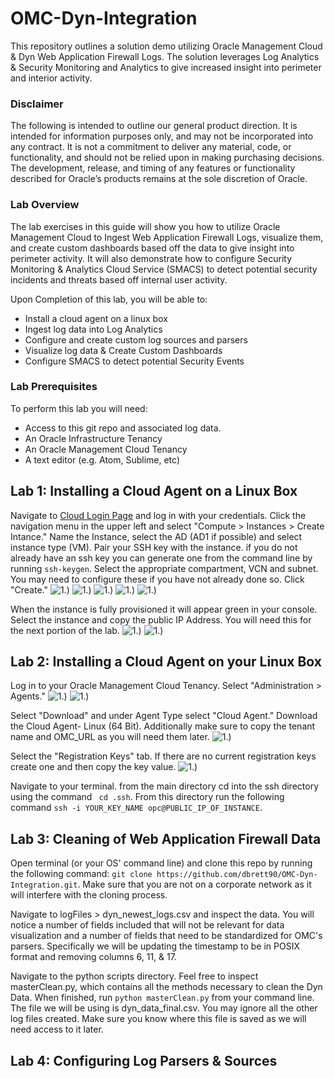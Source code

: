 # OMC-Dyn-Integration
This repository outlines a solution demo utilizing Oracle Management Cloud &amp; Dyn Web Application Firewall Logs. The solution leverages Log Analytics &amp; Security Monitoring and Analytics to give increased insight into perimeter and interior activity.

### Disclaimer
The following is intended to outline our general product direction. It is intended for information purposes only, and may not be incorporated into any contract. It is not a commitment to deliver any material, code, or functionality, and should not be relied upon in making purchasing decisions. The development, release, and timing of any features or functionality described for Oracle’s products remains at the sole discretion of Oracle.

### Lab Overview
The lab exercises in this guide will show you how to utilize Oracle Management Cloud to Ingest Web Application Firewall Logs, visualize them, and create custom dashboards based off the data to give insight into perimeter activity. It will also demonstrate how to configure Security Monitoring & Analytics Cloud Service (SMACS) to detect potential security incidents and threats based off internal user activity.

Upon Completion of this lab, you will be able to:
* Install a cloud agent on a linux box
* Ingest log data into Log Analytics
* Configure and create custom log sources and parsers
* Visualize log data & Create Custom Dashboards
* Configure SMACS to detect potential Security Events

### Lab Prerequisites
To perform this lab you will need:
* Access to this git repo and associated log data.
* An Oracle Infrastructure Tenancy
* An Oracle Management Cloud Tenancy
* A text editor (e.g. Atom, Sublime, etc)

## Lab 1: Installing a Cloud Agent on a Linux Box
Navigate to [Cloud Login Page](https://cloud.oracle.com/home)  and log in with your credentials. Click the navigation menu in the upper left and select "Compute > Instances > Create Intance." Name the Instance, select the AD (AD1 if possible) and select instance type (VM). Pair your SSH key with the instance. if you do not already have an ssh key you can generate one from the command line by running ```ssh-keygen```. Select the appropriate compartment, VCN and subnet. You may need to configure these if you have not already done so. Click "Create."
![1.)](/assets/pic1.png?raw=true)
![1.)](/assets/pic2.png?raw=true)
![1.)](/assets/pic3.png?raw=true)
![1.)](/assets/pic4.png?raw=true)
![1.)](/assets/pic5.png?raw=true)

When the instance is fully provisioned it will appear green in your console. Select the instance and copy the public IP Address. You will need this for the next portion of the lab.
![1.)](/assets/pic6.png?raw=true)
![1.)](/assets/pic7.png?raw=true)

## Lab 2: Installing a Cloud Agent on your Linux Box
Log in to your Oracle Management Cloud Tenancy. Select "Administration > Agents."
![1.)](/assets/pic8.png?raw=true)
![1.)](/assets/pic9.png?raw=true)

Select "Download" and under Agent Type select "Cloud Agent." Download the Cloud Agent- Linux (64 Bit). Additionally make sure to copy the tenant name and OMC_URL as you will need them later.
![1.)](/assets/pic10.png?raw=true)

Select the "Registration Keys" tab. If there are no current registration keys create one and then copy the key value.
![1.)](/assets/pic11.png?raw=true)

Navigate to your terminal. from the main directory cd into the ssh directory using the command ``` cd .ssh```. From this directory run the following command ```ssh -i YOUR_KEY_NAME opc@PUBLIC_IP_OF_INSTANCE```.


## Lab 3: Cleaning of Web Application Firewall Data
Open terminal (or your OS' command line) and clone this repo by running the following command: ```git clone https://github.com/dbrett90/OMC-Dyn-Integration.git```. Make sure that you are not on a corporate network as it will interfere with the cloning process. 

Navigate to logFiles > dyn_newest_logs.csv and inspect the data. You will notice a number of fields included that will not be relevant for data visualization and a number of fields that need to be standardized for OMC's parsers. Specifically we will be updating the timestamp to be in POSIX format and removing columns 6, 11, & 17. 

Navigate to the python scripts directory. Feel free to inspect masterClean.py, which contains all the methods necessary to clean the Dyn Data. When finished, run ```python masterClean.py``` from your command line. The file we will be using is dyn_data_final.csv. You may ignore all the other log files created. Make sure you know where this file is saved as we will need access to it later.

## Lab 4: Configuring Log Parsers & Sources  
